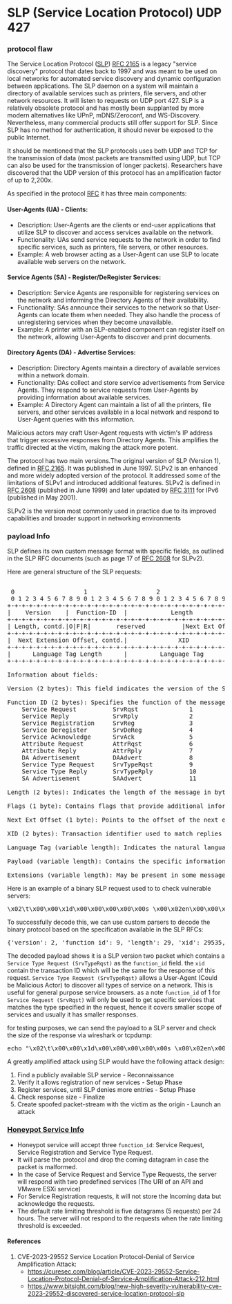 # SLP (Service Location Protocol) UDP 427

### protocol flaw

The Service Location Protocol ([SLP](https://en.wikipedia.org/wiki/Service_Location_Protocol)) [RFC 2165](https://www.rfc-editor.org/rfc/rfc2165.html) is a legacy "service discovery" protocol that dates back to 1997 and was meant to be used on local networks for automated service discovery and dynamic configuration between applications. The SLP daemon on a system will maintain a directory of available services such as printers, file servers, and other network resources. It will listen to requests on UDP port 427.
SLP is a relatively obsolete protocol and has mostly been supplanted by more modern alternatives like UPnP, mDNS/Zeroconf, and WS-Discovery. Nevertheless, many commercial products still offer support for SLP. Since SLP has no method for authentication, it should never be exposed to the public Internet.

It should be mentioned that the SLP protocols uses both UDP and TCP for the transmission of data (most packets are transmitted using UDP, but TCP can also be used for the transmission of longer packets). Researchers have discovered that the UDP version of this protocol has an amplification factor of up to 2,200x.

As specified in the protocol [RFC](https://www.rfc-editor.org/rfc/rfc2165.html#page-56) it has three main components:

#### User-Agents (UA) - Clients:
- Description: User-Agents are the clients or end-user applications that utilize SLP to discover and access services available on the network.
- Functionality: UAs send service requests to the network in order to find specific services, such as printers, file servers, or other resources.
- Example: A web browser acting as a User-Agent can use SLP to locate available web servers on the network.

#### Service Agents (SA) - Register/DeRegister Services:
- Description: Service Agents are responsible for registering services on the network and informing the Directory Agents of their availability.
- Functionality: SAs announce their services to the network so that User-Agents can locate them when needed. They also handle the process of unregistering services when they become unavailable.
- Example: A printer with an SLP-enabled component can register itself on the network, allowing User-Agents to discover and print documents.

#### Directory Agents (DA) - Advertise Services:
- Description: Directory Agents maintain a directory of available services within a network domain.
- Functionality: DAs collect and store service advertisements from Service Agents. They respond to service requests from User-Agents by providing information about available services.
- Example: A Directory Agent can maintain a list of all the printers, file servers, and other services available in a local network and respond to User-Agent queries with this information.

Malicious actors may craft User-Agent requests with victim's IP address that trigger excessive responses from Directory Agents. This amplifies the traffic directed at the victim, making the attack more potent.


The protocol has two main versions.The original version of SLP (Version 1), defined in [RFC 2165](https://www.rfc-editor.org/rfc/rfc2165.html). It was published in June 1997. SLPv2 is an enhanced and more widely adopted version of the protocol. It addressed some of the limitations of SLPv1 and introduced additional features. SLPv2 is defined in [RFC 2608](https://www.ietf.org/rfc/rfc2608.txt) (published in June 1999) and later updated by [RFC 3111](https://datatracker.ietf.org/doc/html/rfc3111) for IPv6 (published in May 2001).

SLPv2 is the version most commonly used in practice due to its improved capabilities and broader support in networking environments


### payload Info

SLP defines its own custom message format with specific fields, as outlined in the SLP RFC documents (such as page 17 of [RFC 2608](https://www.ietf.org/rfc/rfc2608.txt) for SLPv2).

Here are general structure of the SLP requests:
<pre>

 0                   1                   2                   3
 0 1 2 3 4 5 6 7 8 9 0 1 2 3 4 5 6 7 8 9 0 1 2 3 4 5 6 7 8 9 0 1
+-+-+-+-+-+-+-+-+-+-+-+-+-+-+-+-+-+-+-+-+-+-+-+-+-+-+-+-+-+-+-+-+
|    Version    |  Function-ID  |            Length             |
+-+-+-+-+-+-+-+-+-+-+-+-+-+-+-+-+-+-+-+-+-+-+-+-+-+-+-+-+-+-+-+-+
| Length, contd.|O|F|R|       reserved          |Next Ext Offset|
+-+-+-+-+-+-+-+-+-+-+-+-+-+-+-+-+-+-+-+-+-+-+-+-+-+-+-+-+-+-+-+-+
|  Next Extension Offset, contd.|              XID              |
+-+-+-+-+-+-+-+-+-+-+-+-+-+-+-+-+-+-+-+-+-+-+-+-+-+-+-+-+-+-+-+-+
|      Language Tag Length      |         Language Tag          \
+-+-+-+-+-+-+-+-+-+-+-+-+-+-+-+-+-+-+-+-+-+-+-+-+-+-+-+-+-+-+-+-+

Information about fields:

Version (2 bytes): This field indicates the version of the SLP protocol being used.

Function ID (2 bytes): Specifies the function of the message (e.g., Service Request, Service Reply, Service Registration).
    Service Request          SrvRqst              1             # Absused in DDoS Attacks
    Service Reply            SrvRply              2
    Service Registration     SrvReg               3             # Abused in DDoS Attacks
    Service Deregister       SrvDeReg             4
    Service Acknowledge      SrvAck               5
    Attribute Request        AttrRqst             6
    Attribute Reply          AttrRply             7
    DA Advertisement         DAAdvert             8
    Service Type Request     SrvTypeRqst          9             #  Abused in DDoS Attacks
    Service Type Reply       SrvTypeRply          10
    SA Advertisement         SAAdvert             11

Length (2 bytes): Indicates the length of the message in bytes.

Flags (1 byte): Contains flags that provide additional information about the message.

Next Ext Offset (1 byte): Points to the offset of the next extension, allowing for variable-length extension blocks.

XID (2 bytes): Transaction identifier used to match replies to requests.

Language Tag (variable length): Indicates the natural language used in string fields.

Payload (variable length): Contains the specific information related to the function of the message (e.g., URL for service location, service attributes, etc.).

Extensions (variable length): May be present in some messages to carry additional information.
</pre>

Here is an example of a binary SLP request used to to check vulnerable servers: <pre>\x02\t\x00\x00\x1d\x00\x00\x00\x00\x00s_\x00\x02en\x00\x00\xff\xff\x00\x07default</pre>

To successfully decode this, we can use custom parsers to decode the binary protocol based on the specification available in the SLP RFCs:
<pre>
{'version': 2, 'function_id': 9, 'length': 29, 'xid': 29535, 'language_tag_length': 2, 'language_tag': 'en'}
</pre>
The decoded payload shows it is a SLP version two packet which contains a `Service Type Request (SrvTypeRqst)` as the `function_id` field. the `xid` contain the transaction ID which will be the same for the response of this request. `Service Type Request (SrvTypeRqst)` allows a User-Agent (Could be Malicious Actor) to discover all types of service on a network. This is useful for general purpose service browsers. as a note `function_id` of 1 for `Service Request (SrvRqst)` will only be used to get specific services that matches the type specified in the request, hence it covers smaller scope of services and usually it has smaller responses.

for testing purposes, we can send the payload to a SLP server and check the size of the response via wireshark or tcpdump:
<pre>echo "\x02\t\x00\x00\x1d\x00\x00\x00\x00\x00s_\x00\x02en\x00\x00\xff\xff\x00\x07default" | nc -4u -w1 SERVER-ADDRESS-HERE 427</pre>

A greatly amplified attack using SLP would have the following attack design:
1) Find a publicly available SLP service - Reconnaissance
2) Verify it allows registration of new services - Setup Phase
3) Register services, until SLP denies more entries - Setup Phase
4) Check response size - Finalize
5) Create spoofed packet-stream with the victim as the origin - Launch an attack


### [Honeypot Service Info](docker)

 - Honeypot service will accept three `function_id`: Service Request, Service Registration and Service Type Request.
 - It will parse the protocol and drop the coming datagram in case the packet is malformed.
 - In the case of Service Request and Service Type Requests, the server will respond with two predefined services (The URI of an API and VMware ESXi service)
 - For Service Registration requests, it will not store the Incoming data but acknowledge the requests.
 - The default rate limiting threshold is five datagrams (5 requests) per 24 hours. The server will not respond to the requests when the rate limiting threshold is exceeded.



#### References
1) CVE-2023-29552 Service Location Protocol-Denial of Service Amplification Attack:
    - https://curesec.com/blog/article/CVE-2023-29552-Service-Location-Protocol-Denial-of-Service-Amplification-Attack-212.html
    - https://www.bitsight.com/blog/new-high-severity-vulnerability-cve-2023-29552-discovered-service-location-protocol-slp

